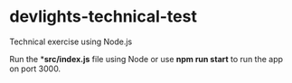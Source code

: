 # devlights-technical-test
Technical exercise using Node.js

Run the ***src/index.js** file using Node or use **npm run start** to run the app on port 3000.
